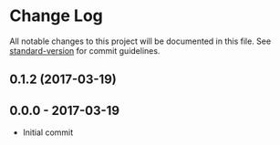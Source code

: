 # Change Log

All notable changes to this project will be documented in this file. See [standard-version](https://github.com/conventional-changelog/standard-version) for commit guidelines.

<a name="0.1.2"></a>
## 0.1.2 (2017-03-19)





## 0.0.0 - 2017-03-19
- Initial commit